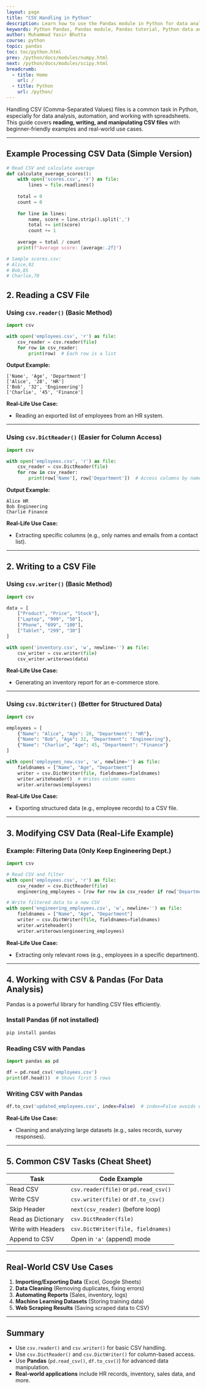 ```yaml
---
layout: page
title: "CSV Handling in Python"
description: Learn how to use the Pandas module in Python for data analysis. Explore functions, examples, and best practices for efficient data manipulation.
keywords: Python Pandas, Pandas module, Pandas tutorial, Python data analysis, Pandas DataFrame, Python data manipulation, Pandas functions, Python library, Pandas examples
author: Muhammad Yasir Bhutta
course: python
topic: pandas
toc: toc/python.html
prev: /python/docs/modules/numpy.html
next: /python/docs/modules/scipy.html
breadcrumb:
  - title: Home
    url: /
  - title: Python
    url: /python/
---
```


Handling CSV (Comma-Separated Values) files is a common task in Python, especially for data analysis, automation, and working with spreadsheets. This guide covers **reading, writing, and manipulating CSV files** with beginner-friendly examples and real-world use cases.

---

## Example Processing CSV Data (Simple Version)

```python
# Read CSV and calculate average
def calculate_average_scores():
    with open('scores.csv', 'r') as file:
        lines = file.readlines()
    
    total = 0
    count = 0
    
    for line in lines:
        name, score = line.strip().split(',')
        total += int(score)
        count += 1
    
    average = total / count
    print(f"Average score: {average:.2f}")

# Sample scores.csv:
# Alice,92
# Bob,85
# Charlie,78
```

## **2. Reading a CSV File**

### **Using `csv.reader()` (Basic Method)**
```python
import csv

with open('employees.csv', 'r') as file:
    csv_reader = csv.reader(file)
    for row in csv_reader:
        print(row)  # Each row is a list
```
**Output Example:**
```
['Name', 'Age', 'Department']
['Alice', '28', 'HR']
['Bob', '32', 'Engineering']
['Charlie', '45', 'Finance']
```

**Real-Life Use Case:**  
- Reading an exported list of employees from an HR system.

---

### **Using `csv.DictReader()` (Easier for Column Access)**
```python
import csv

with open('employees.csv', 'r') as file:
    csv_reader = csv.DictReader(file)
    for row in csv_reader:
        print(row['Name'], row['Department'])  # Access columns by name
```
**Output Example:**
```
Alice HR
Bob Engineering
Charlie Finance
```

**Real-Life Use Case:**  
- Extracting specific columns (e.g., only names and emails from a contact list).

---

## **2. Writing to a CSV File**
### **Using `csv.writer()` (Basic Method)**
```python
import csv

data = [
    ["Product", "Price", "Stock"],
    ["Laptop", "999", "50"],
    ["Phone", "699", "100"],
    ["Tablet", "299", "30"]
]

with open('inventory.csv', 'w', newline='') as file:
    csv_writer = csv.writer(file)
    csv_writer.writerows(data)
```

**Real-Life Use Case:**  
- Generating an inventory report for an e-commerce store.

---

### **Using `csv.DictWriter()` (Better for Structured Data)**
```python
import csv

employees = [
    {"Name": "Alice", "Age": 28, "Department": "HR"},
    {"Name": "Bob", "Age": 32, "Department": "Engineering"},
    {"Name": "Charlie", "Age": 45, "Department": "Finance"}
]

with open('employees_new.csv', 'w', newline='') as file:
    fieldnames = ["Name", "Age", "Department"]
    writer = csv.DictWriter(file, fieldnames=fieldnames)
    writer.writeheader()  # Writes column names
    writer.writerows(employees)
```

**Real-Life Use Case:**  
- Exporting structured data (e.g., employee records) to a CSV file.

---

## **3. Modifying CSV Data (Real-Life Example)**
### **Example: Filtering Data (Only Keep Engineering Dept.)**
```python
import csv

# Read CSV and filter
with open('employees.csv', 'r') as file:
    csv_reader = csv.DictReader(file)
    engineering_employees = [row for row in csv_reader if row['Department'] == 'Engineering']

# Write filtered data to a new CSV
with open('engineering_employees.csv', 'w', newline='') as file:
    fieldnames = ["Name", "Age", "Department"]
    writer = csv.DictWriter(file, fieldnames=fieldnames)
    writer.writeheader()
    writer.writerows(engineering_employees)
```

**Real-Life Use Case:**  
- Extracting only relevant rows (e.g., employees in a specific department).

---

## **4. Working with CSV & Pandas (For Data Analysis)**
Pandas is a powerful library for handling CSV files efficiently.

### **Install Pandas (if not installed)**
```bash
pip install pandas
```

### **Reading CSV with Pandas**
```python
import pandas as pd

df = pd.read_csv('employees.csv')
print(df.head())  # Shows first 5 rows
```

### **Writing CSV with Pandas**
```python
df.to_csv('updated_employees.csv', index=False)  # index=False avoids extra column
```

**Real-Life Use Case:**  
- Cleaning and analyzing large datasets (e.g., sales records, survey responses).

---

## **5. Common CSV Tasks (Cheat Sheet)**
| **Task** | **Code Example** |
|----------|------------------|
| Read CSV | `csv.reader(file)` or `pd.read_csv()` |
| Write CSV | `csv.writer(file)` or `df.to_csv()` |
| Skip Header | `next(csv_reader)` (before loop) |
| Read as Dictionary | `csv.DictReader(file)` |
| Write with Headers | `csv.DictWriter(file, fieldnames)` |
| Append to CSV | Open in `'a'` (append) mode |

---

## **Real-World CSV Use Cases**
1. **Importing/Exporting Data** (Excel, Google Sheets)
2. **Data Cleaning** (Removing duplicates, fixing errors)
3. **Automating Reports** (Sales, inventory, logs)
4. **Machine Learning Datasets** (Storing training data)
5. **Web Scraping Results** (Saving scraped data to CSV)

---

## **Summary**
- Use `csv.reader()` and `csv.writer()` for basic CSV handling.
- Use `csv.DictReader()` and `csv.DictWriter()` for column-based access.
- Use **Pandas** (`pd.read_csv()`, `df.to_csv()`) for advanced data manipulation.
- **Real-world applications** include HR records, inventory, sales data, and more.


